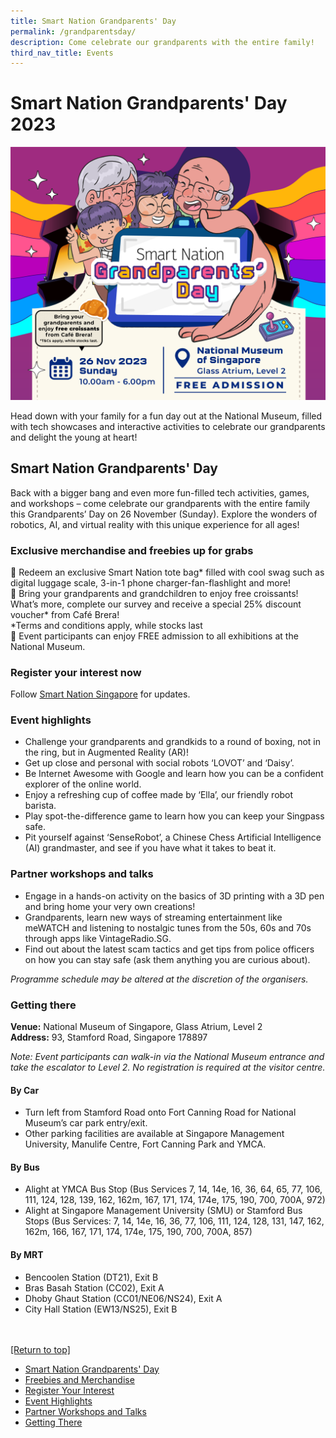 ```yaml
---
title: Smart Nation Grandparents' Day
permalink: /grandparentsday/
description: Come celebrate our grandparents with the entire family!
third_nav_title: Events
---
```

# Smart Nation Grandparents' Day 2023
![Smart Nation Grandparents Day](/images/community/events/grandparents%20day%20placeholder.png)

Head down with your family for a fun day out at the National Museum, filled with tech showcases and interactive activities to celebrate our grandparents and delight the young at heart!
 
## Smart Nation Grandparents' Day
Back with a bigger bang and even more fun-filled tech activities, games, and workshops – come celebrate our grandparents with the entire family this Grandparents’ Day on 26 November (Sunday). Explore the wonders of robotics, AI, and virtual reality with this unique experience for all ages!
 
### Exclusive merchandise and freebies up for grabs

📢 Redeem an exclusive Smart Nation tote bag* filled with cool swag such as digital luggage scale, 3-in-1 phone charger-fan-flashlight and more!<br>
📢   Bring your grandparents and grandchildren to enjoy free croissants! What’s more, complete our survey and receive a special 25% discount voucher* from Café Brera!<br>
*Terms and conditions apply, while stocks last<br>
📢 Event participants can enjoy FREE admission to all exhibitions at the National Museum.
 
 
### Register your interest now
Follow [Smart Nation Singapore](https://www.facebook.com/SmartNationSG) for updates.
 
### Event highlights
* Challenge your grandparents and grandkids to a round of boxing, not in the ring, but in Augmented Reality (AR)!
* Get up close and personal with social robots ‘LOVOT’ and ‘Daisy’.
* Be Internet Awesome with Google and learn how you can be a confident explorer of the online world.
* Enjoy a refreshing cup of coffee made by ‘Ella’, our friendly robot barista.
* Play spot-the-difference game to learn how you can keep your Singpass safe.
* Pit yourself against ‘SenseRobot’, a Chinese Chess Artificial Intelligence (AI) grandmaster, and see if you have what it takes to beat it.
 
### Partner workshops and talks
* Engage in a hands-on activity on the basics of 3D printing with a 3D pen and bring home your very own creations!
* Grandparents, learn new ways of streaming entertainment like meWATCH and listening to nostalgic tunes from the 50s, 60s and 70s through apps like VintageRadio.SG.
* Find out about the latest scam tactics and get tips from police officers on how you can stay safe (ask them anything you are curious about).
 
*Programme schedule may be altered at the discretion of the organisers.*
 
### Getting there
**Venue:** National Museum of Singapore, Glass Atrium, Level 2<br>
**Address:** 93, Stamford Road, Singapore 178897
 
*Note: Event participants can walk-in via the National Museum entrance and take the escalator to Level 2. No registration is required at the visitor centre.*

#### By Car
* Turn left from Stamford Road onto Fort Canning Road for National Museum’s car park entry/exit.
* Other parking facilities are available at Singapore Management University, Manulife Centre, Fort Canning Park and YMCA.
 
#### By Bus
* Alight at YMCA Bus Stop (Bus Services 7, 14, 14e, 16, 36, 64, 65, 77, 106, 111, 124, 128, 139, 162, 162m, 167, 171, 174, 174e, 175, 190, 700, 700A, 972)
* Alight at Singapore Management University (SMU) or Stamford Bus Stops (Bus Services: 7, 14, 14e, 16, 36, 77, 106, 111, 124, 128, 131, 147, 162, 162m, 166, 167, 171, 174, 174e, 175, 190, 700, 700A, 857)
 
#### By MRT
* Bencoolen Station (DT21), Exit B
* Bras Basah Station (CC02), Exit A
* Dhoby Ghaut Station (CC01/NE06/NS24), Exit A
* City Hall Station (EW13/NS25), Exit B<br><br><br>

[[Return to top]](#Smart-Nation-Grandparents'-Day-2023)<br>
* [Smart Nation Grandparents' Day](#Smart-Nation-Grandparents'-Day)
* [Freebies and Merchandise](#exclusive-merchandise-and-freebies-up-for-grabs)
* [Register Your Interest](#register-your-interest-now)
* [Event Highlights](#event-highlights)
* [Partner Workshops and Talks](#partner-workshops-and-talks)
* [Getting There](#getting-there)